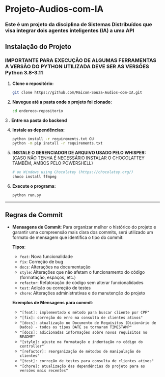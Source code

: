 # Projeto-Audios-com-IA
### Este é um projeto da disciplina de Sistemas Distribuídos que visa integrar dois agentes inteligentes (IA) a uma API

## Instalação do Projeto

### IMPORTANTE PARA EXECUÇÃO DE ALGUMAS FERRAMENTAS A VERSÃO DO PYTHON UTILIZADA DEVE SER AS VERSÕES Python 3.8-3.11
1. **Clone o repositório:**
   ```bash
   git clone https://github.com/Maicon-Souza-Audios-com-IA.git
2. **Navegue até a pasta onde o projeto foi clonado:**
   ```bash
   cd endereco-repositorio
3 . **Entre na pasta do backend**

4. **Instale as dependências:**
   ```bash
   python install -r requirements.txt OU 
   python -m pip install -r requirements.txt

5. **INSTALE O GERENCIADOR DE ARQUIVO USADO PELO WHISPER:**
   (CASO NÃO TENHA É NECESSÁRIO INSTALAR O CHOCOLATTEY TAMBÉM, AMBOS PELO POWERSHELL)
   ```bash
   # on Windows using Chocolatey (https://chocolatey.org/)
   choco install ffmpeg

   
5. **Execute o programa:**
      ```bash
    python run.py
__________________________________________________________________________________________________________

## Regras de Commit
- **Mensagens de Commit**: Para organizar melhor o histórico do projeto e garantir uma compreensão mais clara dos commits, será utilizado um formato de mensagem que identifica o tipo do commit:

  **Tipos**:
  - `feat`: Nova funcionalidade
  - `fix`: Correção de bug
  - `docs`: Alterações na documentação
  - `style`: Alterações que não afetam o funcionamento do código (formatação, espaços, etc.)
  - `refactor`: Refatoração de código sem alterar funcionalidades
  - `test`: Adição ou correção de testes
  - `chore`: Alterações administrativas e de manutenção do projeto

  **Exemplos de Mensagens para commit**:
  - `"[feat]: implementado o método para buscar cliente por CPF"`
  - `"[fix]: correção do erro na consulta de clientes ativos"`
  - `"[docs]: atualização no Documento de Requisitos (Dicionário de Dados) - todos os tipos DATE se tornaram TIMESTAMP"`
  - `"[docs]: adicionadas informações sobre novos requisitos no README"`
  - `"[style]: ajuste na formatação e indentação no código do controller"`
  - `"[refactor]: reorganização de métodos de manipulação de clientes"`
  - `"[test]: correção de testes para consulta de clientes ativos"`
  - `"[chore]: atualização das dependências do projeto para as versões mais recentes"`
